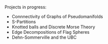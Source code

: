 Projects in progress:
 - Connnectivity of Graphs of Pseudomanifolds
 - S-Partitions
 - Knotted balls and Discrete Morse Theory
 - Edge Decompositions of Flag Spheres
 - Dehn-Sommerville and the UBC
